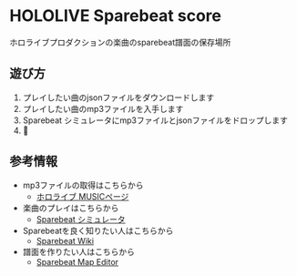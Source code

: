 # HOLOLIVE Sparebeat score

ホロライブプロダクションの楽曲のsparebeat譜面の保存場所

## 遊び方

1. プレイしたい曲のjsonファイルをダウンロードします
2. プレイしたい曲のmp3ファイルを入手します
3. Sparebeat シミュレータにmp3ファイルとjsonファイルをドロップします
4. 🚀

## 参考情報

* mp3ファイルの取得はこちらから
  * [ホロライブ MUSICページ](https://hololive.hololivepro.com/music)
* 楽曲のプレイはこちらから
  * [Sparebeat シミュレータ](https://sparebeat.com/simulator)
* Sparebeatを良く知りたい人はこちらから
  * [Sparebeat Wiki](https://gamerch.com/sparebeatwiki/)
* 譜面を作りたい人はこちらから
  * [Sparebeat Map Editor](https://spbe.bo-yakitarako.dev/)
